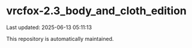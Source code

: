 # vrcfox-2.3_body_and_cloth_edition

Last updated: 2025-06-13 05:11:13

This repository is automatically maintained.
